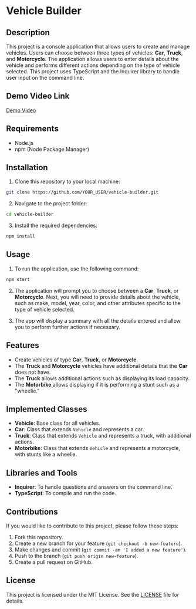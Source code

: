 # Vehicle Builder

## Description
This project is a console application that allows users to create and manage vehicles. Users can choose between three types of vehicles: **Car**, **Truck**, and **Motorcycle**. The application allows users to enter details about the vehicle and performs different actions depending on the type of vehicle selected. This project uses TypeScript and the Inquirer library to handle user input on the command line.

## Demo Video Link
[Demo Video](https://drive.google.com/file/d/1Ke08psoZs4fNcZWw7Rc3JaVmDiuwNTJ3/view)


## Requirements
- Node.js
- npm (Node Package Manager)

## Installation
1. Clone this repository to your local machine:
```bash
git clone https://github.com/YOUR_USER/vehicle-builder.git
```

2. Navigate to the project folder:
```bash
cd vehicle-builder
```

3. Install the required dependencies:
```bash
npm install
```

## Usage

1. To run the application, use the following command:
```bash
npm start
```

2. The application will prompt you to choose between a **Car**, **Truck**, or **Motorcycle**. Next, you will need to provide details about the vehicle, such as make, model, year, color, and other attributes specific to the type of vehicle selected.

3. The app will display a summary with all the details entered and allow you to perform further actions if necessary.

## Features

- Create vehicles of type **Car**, **Truck**, or **Motorcycle**.
- The **Truck** and **Motorcycle** vehicles have additional details that the **Car** does not have.
- The **Truck** allows additional actions such as displaying its load capacity.
- The **Motorbike** allows displaying if it is performing a stunt such as a "wheelie."

## Implemented Classes

- **Vehicle**: Base class for all vehicles.
- **Car**: Class that extends `Vehicle` and represents a car.
- **Truck**: Class that extends `Vehicle` and represents a truck, with additional actions.
- **Motorbike**: Class that extends `Vehicle` and represents a motorcycle, with stunts like a wheelie.

## Libraries and Tools

- **Inquirer**: To handle questions and answers on the command line.
- **TypeScript**: To compile and run the code.

## Contributions

If you would like to contribute to this project, please follow these steps:

1. Fork this repository.
2. Create a new branch for your feature (`git checkout -b new-feature`).
3. Make changes and commit (`git commit -am 'I added a new feature'`).
4. Push to the branch (`git push origin new-feature`).
5. Create a pull request on GitHub.

## License
This project is licensed under the MIT License. See the [LICENSE](LICENSE) file for details.
